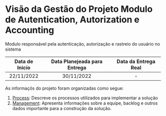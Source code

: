# Visão da Gestão do Projeto Modulo de Autentication, Autorization e Accounting

Modulo responsável pela autenticação, autorização e rastreio do usuário no sistema

|Data de Inicío|Data Planejeada para Entrega|Data da Entrega Real|
|:-------------:|:--------------------------:|:------------:|
|22/11/2022|30/11/2022|-|

As informaçõs do projeto foram organizadas como segue:

1. [Process](./process/README.md): Descreve os processos utilizados para implementar a solução
2. [Management](./management/README.md): Apresenta informações sobre a equipe, backlog e outros dados importante para a construção da solução.

